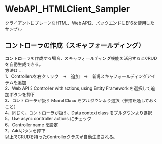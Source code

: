 # WebAPI_HTMLClient_Sampler
クライアントにプレーンなHTML、Web API2、バックエンドにEF6を使用したサンプル

## コントローラの作成（スキャフォールディング）
コントローラを作成する場合、スキャフォールディング機能を活用するとCRUDを自動生成できる。  
方法は ...  
1、Controllersを右クリック　→　追加　→　新規スキャフォールディングアイテムを追加  
2、Web API 2 Controller with actions, using Entity Framework を選択して追加ボタンを押下  
3、コントローラが扱う Model Class をプルダウンより選択（参照を通しておくこと）  
4、同じく、コントローラが扱う、Data context class をプルダウンより選択  
5、Use async controller actions にチェック  
6、Controller name を設定  
7、Addボタンを押下  
以上でCRUDを持ったControllerクラスが自動生成される。  
